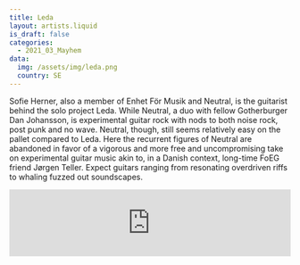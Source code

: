 ```yaml
---
title: Leda
layout: artists.liquid
is_draft: false
categories:
  - 2021_03_Mayhem
data:
  img: /assets/img/leda.png
  country: SE
---
```


Sofie Herner, also a member of Enhet För Musik and Neutral, is the guitarist behind the solo project Leda. While Neutral, a duo with fellow Gotherburger Dan Johansson, is experimental guitar rock with nods to both noise rock, post punk and no wave. Neutral, though, still seems relatively easy on the pallet compared to Leda. Here the recurrent figures of Neutral are abandoned in favor of a vigorous and more free and uncompromising take on experimental guitar music akin to, in a Danish context, long-time FoEG friend Jørgen Teller. Expect guitars ranging from resonating overdriven riffs to whaling fuzzed out soundscapes.

<iframe style="border: 0; width: 100%; height: 120px;" src="https://bandcamp.com/EmbeddedPlayer/album=1163261992/size=large/bgcol=ffffff/linkcol=0687f5/tracklist=false/artwork=small/transparent=true/" seamless><a href="https://knotwilg.bandcamp.com/album/covid-music-i-made-with-my-guitar">Covid ”Music” I Made With My Guitar by Leda</a></iframe>
